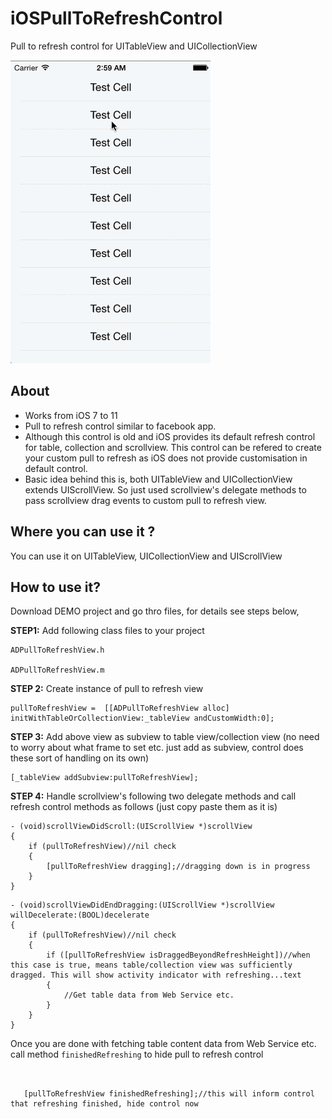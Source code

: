 iOSPullToRefreshControl
=======================

Pull to refresh control for UITableView and UICollectionView

![      ](/iOSPullToRefresh.gif "")


## About 

* Works from iOS 7 to 11
* Pull to refresh control similar to facebook app. 
* Although this control is old and iOS provides its default refresh control for table, collection and scrollview. This control can be refered to create your custom pull to refresh as iOS does not provide customisation in default control.
* Basic idea behind this is, both UITableView and UICollectionView extends UIScrollView. So just used scrollview's delegate methods to pass scrollview drag events to custom pull to refresh view.


## Where you can use it ?

You can use it on UITableView, UICollectionView and UIScrollView



How to use it?
-------------

Download DEMO project and go thro files, for details see steps below,

**STEP1:** Add following class files to your project 

```
ADPullToRefreshView.h

ADPullToRefreshView.m
```
      
**STEP 2:** Create instance of pull to refresh view
  
``` 
pullToRefreshView =  [[ADPullToRefreshView alloc] initWithTableOrCollectionView:_tableView andCustomWidth:0];  

```
   
**STEP 3:** Add above view as subview to table view/collection view (no need to worry about what frame to set etc. just add as subview, control does these sort of handling on its own)
   
 ```
 [_tableView addSubview:pullToRefreshView];
 ```

**STEP 4:** Handle scrollview's following two delegate methods and call refresh control methods as follows (just copy paste them as it is)
   
```
- (void)scrollViewDidScroll:(UIScrollView *)scrollView
{
    if (pullToRefreshView)//nil check
    {
        [pullToRefreshView dragging];//dragging down is in progress
    }
}
```

```
- (void)scrollViewDidEndDragging:(UIScrollView *)scrollView willDecelerate:(BOOL)decelerate
{
    if (pullToRefreshView)//nil check
    {
        if ([pullToRefreshView isDraggedBeyondRefreshHeight])//when this case is true, means table/collection view was sufficiently dragged. This will show activity indicator with refreshing...text
        {
            //Get table data from Web Service etc. 
        }
    }
}
```
                                                                          
Once you are done with fetching table content data from Web Service etc. call method ```finishedRefreshing``` to hide pull to refresh control

  
```

    
   [pullToRefreshView finishedRefreshing];//this will inform control that refreshing finished, hide control now
   

```






